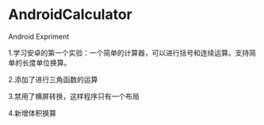 # AndroidCalculator
Android Expriment

1.学习安卓的第一个实验：一个简单的计算器，可以进行括号和连续运算。支持简单的长度单位换算。

2.添加了进行三角函数的运算

3.禁用了横屏转换，这样程序只有一个布局

4.新增体积换算

